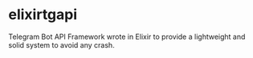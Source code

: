 # elixirtgapi
Telegram Bot API Framework wrote in Elixir to provide a lightweight and solid system to avoid any crash.
